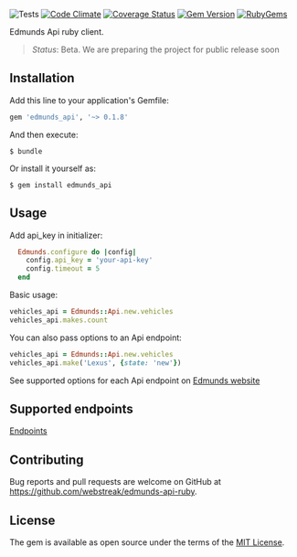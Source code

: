 ![Tests](https://github.com/webstreak/edmunds-api-ruby/actions/workflows/ci.yml/badge.svg)
[![Code Climate](https://codeclimate.com/github/webstreak/edmunds-api-ruby/badges/gpa.svg)](https://codeclimate.com/github/webstreak/edmunds-api-ruby)
[![Coverage Status](https://coveralls.io/repos/github/webstreak/edmunds-api-ruby/badge.svg)](https://coveralls.io/github/webstreak/edmunds-api-ruby)
[![Gem Version](https://badge.fury.io/rb/edmunds_api.svg)](https://badge.fury.io/rb/edmunds_api)
[![RubyGems](http://img.shields.io/gem/dt/edmunds_api.svg?style=flat)](http://rubygems.org/gems/edmunds_api)

Edmunds Api ruby client.

> *Status*: Beta. We are preparing the project for public release soon

## Installation

Add this line to your application's Gemfile:

```ruby
gem 'edmunds_api', '~> 0.1.8'
```

And then execute:

    $ bundle

Or install it yourself as:

    $ gem install edmunds_api

## Usage
Add api_key in initializer:

```ruby
  Edmunds.configure do |config|
    config.api_key = 'your-api-key'
    config.timeout = 5
  end
```
Basic usage:
```ruby
vehicles_api = Edmunds::Api.new.vehicles
vehicles_api.makes.count
```
You can also pass options to an Api endpoint:
```ruby
vehicles_api = Edmunds::Api.new.vehicles
vehicles_api.make('Lexus', {state: 'new'})
```
See supported options for each Api endpoint on [Edmunds website](http://developer.edmunds.com/api-documentation/overview/)  

## Supported endpoints
[Endpoints](endpoints.md)

## Contributing

Bug reports and pull requests are welcome on GitHub at https://github.com/webstreak/edmunds-api-ruby.


## License

The gem is available as open source under the terms of the [MIT License](http://opensource.org/licenses/MIT).
